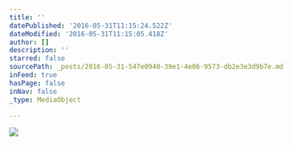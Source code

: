 ```yaml
---
title: ''
datePublished: '2016-05-31T11:15:24.522Z'
dateModified: '2016-05-31T11:15:05.418Z'
author: []
description: ''
starred: false
sourcePath: _posts/2016-05-31-547e0940-39e1-4e06-9573-db2e3e3d9b7e.md
inFeed: true
hasPage: false
inNav: false
_type: MediaObject

---
```

![](https://the-grid-user-content.s3-us-west-2.amazonaws.com/9680d607-bb10-47f4-99ca-83b1b4382bcd.jpg)